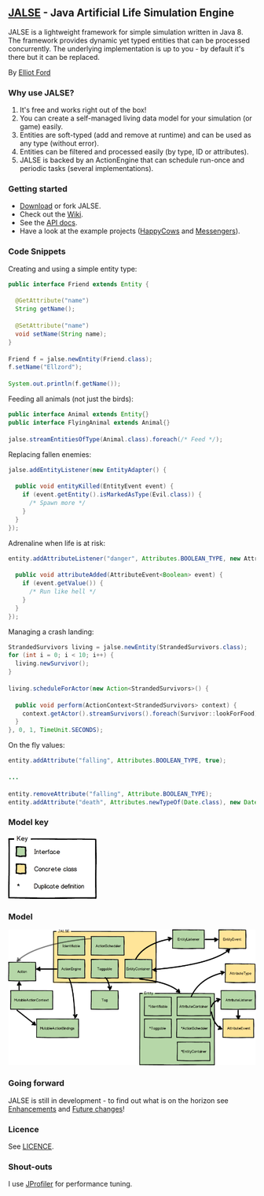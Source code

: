 ## [JALSE](https://ellzord.github.io/JALSE) - Java Artificial Life Simulation Engine
JALSE is a lightweight framework for simple simulation written in Java 8. The framework provides dynamic yet typed entities that can be processed concurrently. The underlying implementation is up to you - by default it's there but it can be replaced.

By [Elliot Ford](https://twitter.com/ellzord)

### Why use JALSE?
1. It's free and works right out of the box!
2. You can create a self-managed living data model for your simulation (or game) easily.
3. Entities are soft-typed (add and remove at runtime) and can be used as any type (without error).
4. Entities can be filtered and processed easily (by type, ID or attributes).
5. JALSE is backed by an ActionEngine that can schedule run-once and periodic tasks (several implementations).

### Getting started
* [Download](https://github.com/Ellzord/JALSE/releases) or fork JALSE.
* Check out the [Wiki](https://github.com/Ellzord/JALSE/wiki).
* See the [API docs](http://ellzord.github.io/JALSE/docs/).
* Have a look at the example projects ([HappyCows](https://github.com/Ellzord/JALSE-HappyCows) and [Messengers](https://github.com/Ellzord/JALSE-Messengers)).

### Code Snippets
Creating and using a simple entity type:
```java
public interface Friend extends Entity {

  @GetAttribute("name")
  String getName();
  
  @SetAttribute("name")
  void setName(String name);
}

Friend f = jalse.newEntity(Friend.class);
f.setName("Ellzord");

System.out.println(f.getName());
```

Feeding all animals (not just the birds):
```java
public interface Animal extends Entity{}
public interface FlyingAnimal extends Animal{}

jalse.streamEntitiesOfType(Animal.class).foreach(/* Feed */);
```

Replacing fallen enemies:
```java
jalse.addEntityListener(new EntityAdapter() {

  public void entityKilled(EntityEvent event) {
    if (event.getEntity().isMarkedAsType(Evil.class)) {
      /* Spawn more */
    }
  }
});
```

Adrenaline when life is at risk:
```java
entity.addAttributeListener("danger", Attributes.BOOLEAN_TYPE, new AttributeAdapter<Boolean>(){

  public void attributeAdded(AttributeEvent<Boolean> event) {
    if (event.getValue()) {
      /* Run like hell */
    }
  }
});
```

Managing a crash landing:
```java
StrandedSurvivors living = jalse.newEntity(StrandedSurvivors.class);
for (int i = 0; i < 10; i++) {
  living.newSurvivor();
}

living.scheduleForActor(new Action<StrandedSurvivors>() {

  public void perform(ActionContext<StrandedSurvivors> context) {
    context.getActor().streamSurvivors().foreach(Survivor::lookForFood);
  }
}, 0, 1, TimeUnit.SECONDS);
```

On the fly values:
```java
entity.addAttribute("falling", Attributes.BOOLEAN_TYPE, true);

...

entity.removeAttribute("falling", Attribute.BOOLEAN_TYPE);
entity.addAttribute("death", Attributes.newTypeOf(Date.class), new Date());
```

### Model key
![GitHub Logo](/jalse-model-key.png)

### Model
![GitHub Logo](/jalse-model.png)

### Going forward
JALSE is still in development - to find out what is on the horizon see [Enhancements](https://github.com/Ellzord/JALSE/issues?q=is%3Aopen+is%3Aissue+label%3Aenhancement) and [Future changes](https://github.com/Ellzord/JALSE/wiki/Future-changes)!

### Licence
See [LICENCE](https://github.com/Ellzord/JALSE/blob/master/LICENSE).

### Shout-outs
I use [JProfiler](http://www.ej-technologies.com/products/jprofiler/overview.html) for performance tuning.

